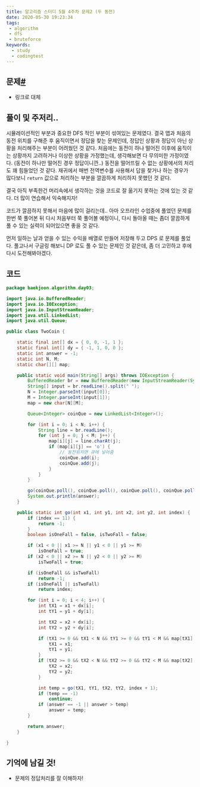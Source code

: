 ```yaml
---
title: 알고리즘 스터디 5월 4주차 문제2 (두 동전)
date: 2020-05-30 19:23:34
tags:
 - algorithm
 - dfs
 - bruteforce
keywords:
  - study
  - codingtest
---
```


## 문제[#](https://www.acmicpc.net/problem/16197)

- 링크로 대체

## 풀이 및 주저리..

시뮬레이션적인 부분과 중요한 DFS 적인 부분이 섞여있는 문제였다. 결국 맵과 처음의 동전 위치를 구해준 후 움직이면서 정답을 찾는 문제인데, 정답인 상황과 정답이 아닌 상황을 처리해주는 부분이 어려웠던 것 같다. 처음에는 동전이 하나 떨어진 이후에 움직이는 상황까지 고려하거나 이상한 상황을 가정했는데, 생각해보면 다 무의미한 가정이였다. (동전이 하나만 떨어진 경우 정답이니깐..) 동전을 떨어뜨릴 수 없는 상황에서의 처리도 꽤 힘들었던 것 같다. 재귀에서 매번 전역변수를 사용해서 답을 찾거나 하는 경우가 많다보니 `return` 값으로 처리하는 부분을 깔끔하게 처리하지 못했던 것 같다. 

결국 아직 부족한건 머리속에서 생각하는 것을 코드로 잘 옮기지 못하는 것에 있는 것 같다. 더 많이 연습해서 익숙해지자!

코드가 깔끔하지 못해서 마음에 많이 걸리는데.. 아마 오프라인 수업중에 풀었던 문제를 한번 쭉 풀어본 뒤 다시 처음부터 쭉 풀어볼 예정이니, 다시 돌아올 때는 좀더 깔끔하게 풀 수 있는 실력이 되어있으면 좋을 것 같다. 

 먼저 일하는 날과 얻을 수 있는 수익을 배열로 만들어 저장해 두고 DPS 로 문제를 풀었다. 풀고나서 구글링 해보니 DP 로도 풀 수 있는 문제인 것 같은데, 좀 더 고민하고 후에 다시 도전해봐야겠다.

## 코드

```java
package baekjoon.algorithm.day03;

import java.io.BufferedReader;
import java.io.IOException;
import java.io.InputStreamReader;
import java.util.LinkedList;
import java.util.Queue;

public class TwoCoin {

	static final int[] dx = { 0, 0, -1, 1 };
	static final int[] dy = { -1, 1, 0, 0 };
	static int answer = -1;
	static int N, M;
	static char[][] map;

	public static void main(String[] args) throws IOException {
		BufferedReader br = new BufferedReader(new InputStreamReader(System.in));
		String[] input = br.readLine().split(" ");
		N = Integer.parseInt(input[0]);
		M = Integer.parseInt(input[1]);
		map = new char[N][M];

		Queue<Integer> coinQue = new LinkedList<Integer>();

		for (int i = 0; i < N; i++) {
			String line = br.readLine();
			for (int j = 0; j < M; j++) {
				map[i][j] = line.charAt(j);
				if (map[i][j] == 'o') {
					// 동전위치면 큐에 넣어줌
					coinQue.add(i);
					coinQue.add(j);
				}
			}
		}

		go(coinQue.poll(), coinQue.poll(), coinQue.poll(), coinQue.poll(), 0);
		System.out.println(answer);
	}

	public static int go(int x1, int y1, int x2, int y2, int index) {
		if (index == 11) {
			return -1;
		}
		boolean isOneFall = false, isTwoFall = false;

		if (x1 < 0 || x1 >= N || y1 < 0 || y1 >= M)
			isOneFall = true;
		if (x2 < 0 || x2 >= N || y2 < 0 || y2 >= M)
			isTwoFall = true;

		if (isOneFall && isTwoFall)
			return -1;
		if (isOneFall || isTwoFall)
			return index;

		for (int i = 0; i < 4; i++) {
			int tX1 = x1 + dx[i];
			int tY1 = y1 + dy[i];

			int tX2 = x2 + dx[i];
			int tY2 = y2 + dy[i];

			if (tX1 >= 0 && tX1 < N && tY1 >= 0 && tY1 < M && map[tX1][tY1] == '#') {
				tX1 = x1;
				tY1 = y1;
			}
			if (tX2 >= 0 && tX2 < N && tY2 >= 0 && tY2 < M && map[tX2][tY2] == '#') {
				tX2 = x2;
				tY2 = y2;
			}

			int temp = go(tX1, tY1, tX2, tY2, index + 1);
			if (temp == -1)
				continue;
			if (answer == -1 || answer > temp)
				answer = temp;
		}

		return answer;
	}

}

```

## 기억에 남길 것!

- 문제의 정답처리를 잘 이해하자!

